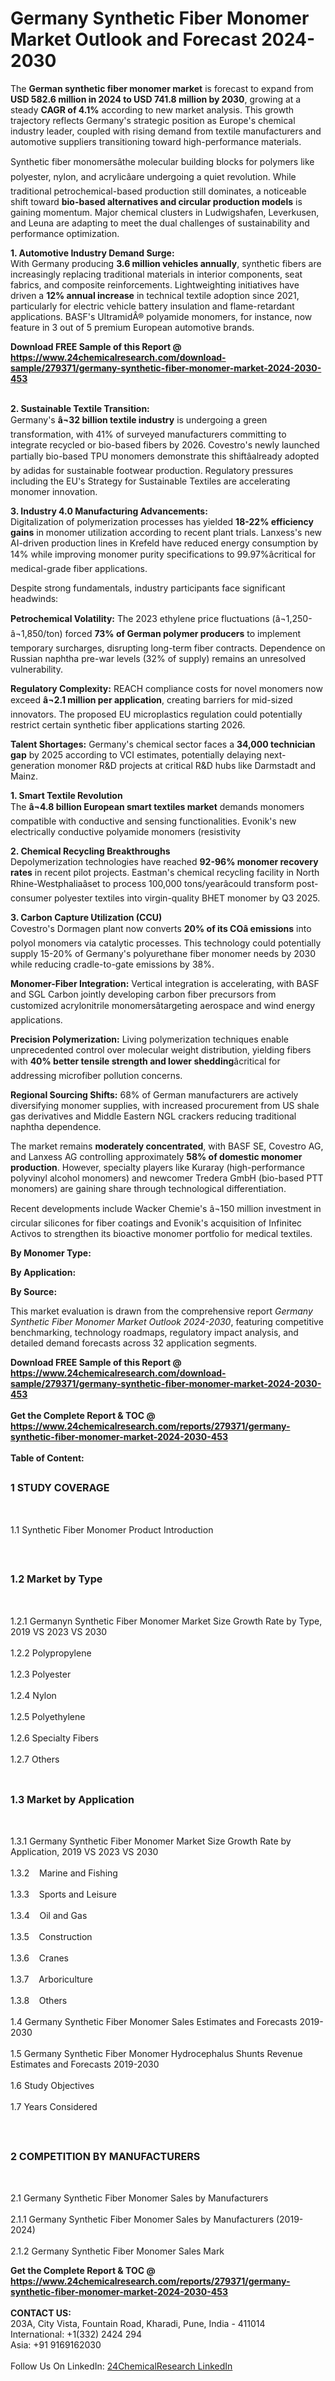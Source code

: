 <h1>Germany Synthetic Fiber Monomer Market Outlook and Forecast 2024-2030</h1><p>The <strong>German synthetic fiber monomer market</strong> is forecast to expand from <strong>USD 582.6 million in 2024 to USD 741.8 million by 2030</strong>, growing at a steady <strong>CAGR of 4.1%</strong> according to new market analysis. This growth trajectory reflects Germany's strategic position as Europe's chemical industry leader, coupled with rising demand from textile manufacturers and automotive suppliers transitioning toward high-performance materials.</p><p>Synthetic fiber monomersâthe molecular building blocks for polymers like polyester, nylon, and acrylicâare undergoing a quiet revolution. While traditional petrochemical-based production still dominates, a noticeable shift toward <strong>bio-based alternatives and circular production models</strong> is gaining momentum. Major chemical clusters in Ludwigshafen, Leverkusen, and Leuna are adapting to meet the dual challenges of sustainability and performance optimization.</p><p><strong>1. Automotive Industry Demand Surge:</strong><br>
With Germany producing <strong>3.6 million vehicles annually</strong>, synthetic fibers are increasingly replacing traditional materials in interior components, seat fabrics, and composite reinforcements. Lightweighting initiatives have driven a <strong>12% annual increase</strong> in technical textile adoption since 2021, particularly for electric vehicle battery insulation and flame-retardant applications. BASF's UltramidÂ® polyamide monomers, for instance, now feature in 3 out of 5 premium European automotive brands.</p><div><b>Download FREE Sample of this Report @ 
            <a href="https://www.24chemicalresearch.com/download-sample/279371/germany-synthetic-fiber-monomer-market-2024-2030-453">
            https://www.24chemicalresearch.com/download-sample/279371/germany-synthetic-fiber-monomer-market-2024-2030-453</a></b></div><br><p><strong>2. Sustainable Textile Transition:</strong><br>
Germany's <strong>â¬32 billion textile industry</strong> is undergoing a green transformation, with 41% of surveyed manufacturers committing to integrate recycled or bio-based fibers by 2026. Covestro's newly launched partially bio-based TPU monomers demonstrate this shiftâalready adopted by adidas for sustainable footwear production. Regulatory pressures including the EU's Strategy for Sustainable Textiles are accelerating monomer innovation.</p><p><strong>3. Industry 4.0 Manufacturing Advancements:</strong><br>
Digitalization of polymerization processes has yielded <strong>18-22% efficiency gains</strong> in monomer utilization according to recent plant trials. Lanxess's new AI-driven production lines in Krefeld have reduced energy consumption by 14% while improving monomer purity specifications to 99.97%âcritical for medical-grade fiber applications.</p><p>Despite strong fundamentals, industry participants face significant headwinds:</p><p><strong>Petrochemical Volatility:</strong> The 2023 ethylene price fluctuations (â¬1,250-â¬1,850/ton) forced <strong>73% of German polymer producers</strong> to implement temporary surcharges, disrupting long-term fiber contracts. Dependence on Russian naphtha pre-war levels (32% of supply) remains an unresolved vulnerability.</p><p><strong>Regulatory Complexity:</strong> REACH compliance costs for novel monomers now exceed <strong>â¬2.1 million per application</strong>, creating barriers for mid-sized innovators. The proposed EU microplastics regulation could potentially restrict certain synthetic fiber applications starting 2026.</p><p><strong>Talent Shortages:</strong> Germany's chemical sector faces a <strong>34,000 technician gap</strong> by 2025 according to VCI estimates, potentially delaying next-generation monomer R&amp;D projects at critical R&amp;D hubs like Darmstadt and Mainz.</p><p><strong>1. Smart Textile Revolution</strong><br>
The <strong>â¬4.8 billion European smart textiles market</strong> demands monomers compatible with conductive and sensing functionalities. Evonik's new electrically conductive polyamide monomers (resistivity 

</p><p><strong>2. Chemical Recycling Breakthroughs</strong><br>
Depolymerization technologies have reached <strong>92-96% monomer recovery rates</strong> in recent pilot projects. Eastman's chemical recycling facility in North Rhine-Westphaliaâset to process 100,000 tons/yearâcould transform post-consumer polyester textiles into virgin-quality BHET monomer by Q3 2025.</p><p><strong>3. Carbon Capture Utilization (CCU)</strong><br>
Covestro's Dormagen plant now converts <strong>20% of its COâ emissions</strong> into polyol monomers via catalytic processes. This technology could potentially supply 15-20% of Germany's polyurethane fiber monomer needs by 2030 while reducing cradle-to-gate emissions by 38%.</p><p><strong>Monomer-Fiber Integration:</strong> Vertical integration is accelerating, with BASF and SGL Carbon jointly developing carbon fiber precursors from customized acrylonitrile monomersâtargeting aerospace and wind energy applications.</p><p><strong>Precision Polymerization:</strong> Living polymerization techniques enable unprecedented control over molecular weight distribution, yielding fibers with <strong>40% better tensile strength and lower shedding</strong>âcritical for addressing microfiber pollution concerns.</p><p><strong>Regional Sourcing Shifts:</strong> 68% of German manufacturers are actively diversifying monomer supplies, with increased procurement from US shale gas derivatives and Middle Eastern NGL crackers reducing traditional naphtha dependence.</p><p>The market remains <strong>moderately concentrated</strong>, with BASF SE, Covestro AG, and Lanxess AG controlling approximately <strong>58% of domestic monomer production</strong>. However, specialty players like Kuraray (high-performance polyvinyl alcohol monomers) and newcomer Tredera GmbH (bio-based PTT monomers) are gaining share through technological differentiation.</p><p>Recent developments include Wacker Chemie's â¬150 million investment in circular silicones for fiber coatings and Evonik's acquisition of Infinitec Activos to strengthen its bioactive monomer portfolio for medical textiles.</p><p><strong>By Monomer Type:</strong></p><p><strong>By Application:</strong></p><p><strong>By Source:</strong></p><p>This market evaluation is drawn from the comprehensive report <em>Germany Synthetic Fiber Monomer Market Outlook 2024-2030</em>, featuring competitive benchmarking, technology roadmaps, regulatory impact analysis, and detailed demand forecasts across 32 application segments.</p><div><b>Download FREE Sample of this Report @ 
            <a href="https://www.24chemicalresearch.com/download-sample/279371/germany-synthetic-fiber-monomer-market-2024-2030-453">
            https://www.24chemicalresearch.com/download-sample/279371/germany-synthetic-fiber-monomer-market-2024-2030-453</a></b></div><br><div><b>Get the Complete Report & TOC @ 
            <a href="https://www.24chemicalresearch.com/reports/279371/germany-synthetic-fiber-monomer-market-2024-2030-453">
            https://www.24chemicalresearch.com/reports/279371/germany-synthetic-fiber-monomer-market-2024-2030-453</a></b></div><br>
            <b>Table of Content:</b><p><h2><span style="font-size:16px"><strong>1 STUDY COVERAGE</strong></span></h2><br />
<p>1.1 Synthetic Fiber Monomer Product Introduction</p><br />
<h2><span style="font-size:16px"><strong>1.2 Market by Type</strong></span></h2><br />
<p>1.2.1 Germanyn Synthetic Fiber Monomer Market Size Growth Rate by Type, 2019 VS 2023 VS 2030<br /><br />
1.2.2 Polypropylene&nbsp;&nbsp; &nbsp;<br /><br />
1.2.3 Polyester<br /><br />
1.2.4 Nylon<br /><br />
1.2.5 Polyethylene<br /><br />
1.2.6 Specialty Fibers<br /><br />
1.2.7 Others<br /><br />
<h2><span style="font-size:16px"><strong>1.3 Market by Application</strong></span></h2><br />
<p>1.3.1 Germany Synthetic Fiber Monomer Market Size Growth Rate by Application, 2019 VS 2023 VS 2030<br /><br />
1.3.2&nbsp;&nbsp; &nbsp;Marine and Fishing<br /><br />
1.3.3&nbsp;&nbsp; &nbsp;Sports and Leisure<br /><br />
1.3.4&nbsp;&nbsp; &nbsp;Oil and Gas<br /><br />
1.3.5&nbsp;&nbsp; &nbsp;Construction<br /><br />
1.3.6&nbsp;&nbsp; &nbsp;Cranes<br /><br />
1.3.7&nbsp;&nbsp; &nbsp;Arboriculture<br /><br />
1.3.8&nbsp;&nbsp; &nbsp;Others<br /><br />
1.4 Germany Synthetic Fiber Monomer Sales Estimates and Forecasts 2019-2030<br /><br />
1.5 Germany Synthetic Fiber Monomer Hydrocephalus Shunts Revenue Estimates and Forecasts 2019-2030<br /><br />
1.6 Study Objectives<br /><br />
1.7 Years Considered</p><br />
<h2><span style="font-size:16px"><strong>2 COMPETITION BY MANUFACTURERS</strong></span></h2><br />
<p>2.1 Germany Synthetic Fiber Monomer Sales by Manufacturers<br /><br />
2.1.1 Germany Synthetic Fiber Monomer Sales by Manufacturers (2019-2024)<br /><br />
2.1.2 Germany Synthetic Fiber Monomer Sales Mark</p><div><b>Get the Complete Report & TOC @ 
            <a href="https://www.24chemicalresearch.com/reports/279371/germany-synthetic-fiber-monomer-market-2024-2030-453">
            https://www.24chemicalresearch.com/reports/279371/germany-synthetic-fiber-monomer-market-2024-2030-453</a></b></div><br><b>CONTACT US:</b><br>
            203A, City Vista, Fountain Road, Kharadi, Pune, India - 411014<br>
            International: +1(332) 2424 294<br>
            Asia: +91 9169162030 <br><br>
            Follow Us On LinkedIn: <a href="https://www.linkedin.com/company/24chemicalresearch/">24ChemicalResearch LinkedIn</a>